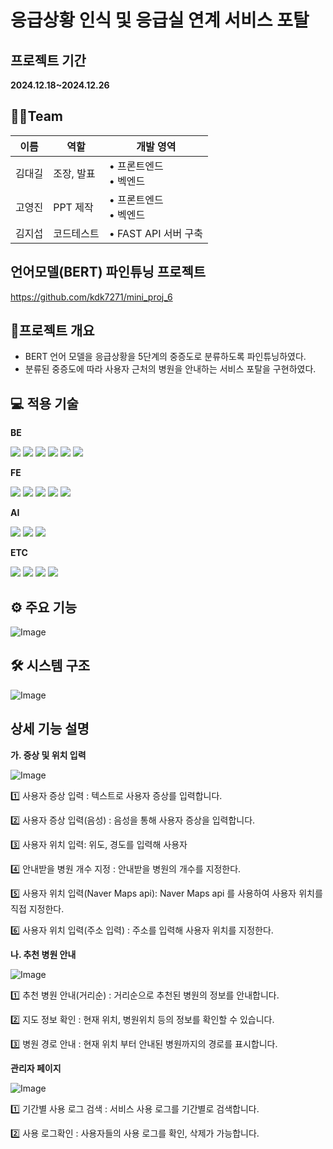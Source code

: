 # 응급상황 인식 및 응급실 연계 서비스 포탈

## 프로젝트 기간

**2024.12.18~2024.12.26**


## 👨‍🔧Team

| 이름 | 역할 | 개발 영역 |
|--------|--------|--------|
| 김대길   | 조장, 발표   | • 프론트엔드 <br> • 벡엔드   |
| 고영진   | PPT 제작   | • 프론트엔드 <br> • 벡엔드   |
| 김지섭   | 코드테스트   | • FAST API 서버 구축   |

## 언어모델(BERT) 파인튜닝 프로젝트

https://github.com/kdk7271/mini_proj_6

## 🧐프로젝트 개요

* BERT 언어 모델을 응급상황을 5단계의 중증도로 분류하도록 파인튜닝하였다.
* 분류된 중증도에 따라 사용자 근처의 병원을 안내하는 서비스 포탈을 구현하였다.

## 💻 적용 기술

**BE**

<img src="https://img.shields.io/badge/java-007396?style=for-the-badge&logo=java&logoColor=white"> <img src="https://img.shields.io/badge/python-3776AB?style=for-the-badge&logo=python&logoColor=white"> <img src="https://img.shields.io/badge/spring-6DB33F?style=for-the-badge&logo=spring&logoColor=white"> <img src="https://img.shields.io/badge/springboot-6DB33F?style=for-the-badge&logo=springboot&logoColor=white"> <img src="https://img.shields.io/badge/FAST API-009688?style=for-the-badge&logo=fastapi&logoColor=white"> <img src="https://img.shields.io/badge/h2-4479A1?style=for-the-badge&logo=&logoColor=white">


**FE**

<img src="https://img.shields.io/badge/html5-E34F26?style=for-the-badge&logo=html5&logoColor=white"> <img src="https://img.shields.io/badge/css-1572B6?style=for-the-badge&logo=css3&logoColor=white"> <img src="https://img.shields.io/badge/javascript-F7DF1E?style=for-the-badge&logo=javascript&logoColor=black"> <img src="https://img.shields.io/badge/bootstrap-7952B3?style=for-the-badge&logo=bootstrap&logoColor=white"> <img src="https://img.shields.io/badge/NaverMaps-03C75A?style=for-the-badge&logo=naver&logoColor=white"> 

**AI**

<img src="https://img.shields.io/badge/Keras-D00000?style=for-the-badge&logo=keras&logoColor=white"> <img src="https://img.shields.io/badge/Open AI-412991?style=for-the-badge&logo=openai&logoColor=white"> <img src="https://img.shields.io/badge/Pandas-150458?style=for-the-badge&logo=pandas&logoColor=white"> 

**ETC**

 <img src="https://img.shields.io/badge/git-F05032?style=for-the-badge&logo=git&logoColor=white"> <img src="https://img.shields.io/badge/github-181717?style=for-the-badge&logo=github&logoColor=white"> <img src="https://img.shields.io/badge/Docker-2496ED?style=for-the-badge&logo=docker&logoColor=white"> <img src="https://img.shields.io/badge/Microsoft Azure-0854C1?style=for-the-badge&logo=&logoColor=white">
 

## ⚙️ 주요 기능

![Image](https://github.com/user-attachments/assets/ef8b9e74-d662-4278-9655-9f7aa059ac46)

## 🛠️ 시스템 구조

![Image](https://github.com/user-attachments/assets/e75a6e0f-2477-47a9-bf66-ecfa1caa7576)

## 상세 기능 설명

**가. 증상 및 위치 입력**

![Image](https://github.com/user-attachments/assets/669dc6c3-4f92-48c0-8ae4-76e2e33e9988)

1️⃣ 사용자 증상 입력 : 텍스트로 사용자 증상를 입력합니다.

2️⃣ 사용자 증상 입력(음성) : 음성을 통해 사용자 증상을 입력합니다.

3️⃣ 사용자 위치 입력: 위도, 경도를 입력해 사용자 

4️⃣ 안내받을 병원 개수 지정 : 안내받을 병원의 개수를 지정한다.

5️⃣ 사용자 위치 입력(Naver Maps api): Naver Maps api 를 사용하여 사용자 위치를 직접 지정한다.

6️⃣ 사용자 위치 입력(주소 입력) : 주소를 입력해 사용자 위치를 지정한다.

**나. 추천 병원 안내**

![Image](https://github.com/user-attachments/assets/f64c15ba-62e3-43bf-b29e-6b9608757c6a)

1️⃣ 추천 병원 안내(거리순) : 거리순으로 추천된 병원의 정보를 안내합니다. 

2️⃣ 지도 정보 확인 : 현재 위치, 병원위치 등의 정보를 확인할 수 있습니다.

3️⃣ 병원 경로 안내 : 현재 위치 부터 안내된 병원까지의 경로를 표시합니다.

**관리자 페이지**

![Image](https://github.com/user-attachments/assets/32dc30a1-abe4-46f5-95ba-d1b8eb907648)

1️⃣ 기간별 사용 로그 검색 : 서비스 사용 로그를 기간별로 검색합니다.

2️⃣ 사용 로그확인 : 사용자들의 사용 로그를 확인, 삭제가 가능합니다.
